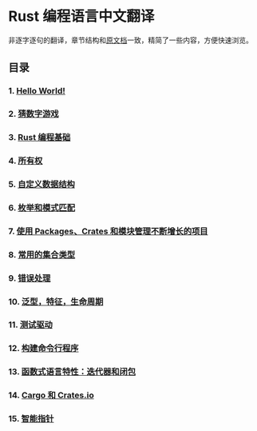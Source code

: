 # Rust 编程语言中文翻译

非逐字逐句的翻译，章节结构和[原文档](https://doc.rust-lang.org/stable/book/)一致，精简了一些内容，方便快速浏览。

## 目录

### 1. [Hello World!](./hello-world.md)

### 2. [猜数字游戏](./%E7%8C%9C%E6%95%B0%E5%AD%97%E6%B8%B8%E6%88%8F.md)

### 3. [Rust 编程基础](./Rust-%E7%BC%96%E7%A8%8B%E5%9F%BA%E7%A1%80.md)

### 4. [所有权](./%E6%89%80%E6%9C%89%E6%9D%83.md)

### 5. [自定义数据结构](./%E8%87%AA%E5%AE%9A%E4%B9%89%E6%95%B0%E6%8D%AE%E7%BB%93%E6%9E%84.md)

### 6. [枚举和模式匹配](./%E6%9E%9A%E4%B8%BE%E5%92%8C%E6%A8%A1%E5%BC%8F%E5%8C%B9%E9%85%8D.md)

### 7. [使用 Packages、Crates 和模块管理不断增长的项目](./%E4%BD%BF%E7%94%A8%20Packages%E3%80%81Crates%20%E5%92%8C%E6%A8%A1%E5%9D%97%E7%AE%A1%E7%90%86%E4%B8%8D%E6%96%AD%E5%A2%9E%E9%95%BF%E7%9A%84%E9%A1%B9%E7%9B%AE.md)

### 8. [常用的集合类型](./%E5%B8%B8%E7%94%A8%E7%9A%84%E9%9B%86%E5%90%88%E7%B1%BB%E5%9E%8B.md)

### 9. [错误处理](./%E9%94%99%E8%AF%AF%E5%A4%84%E7%90%86.md)

### 10. [泛型，特征，生命周期](./%E6%B3%9B%E5%9E%8B_%E7%89%B9%E5%BE%81_%E7%94%9F%E5%91%BD%E5%91%A8%E6%9C%9F.md)

### 11. [测试驱动](./%E6%B5%8B%E8%AF%95%E9%A9%B1%E5%8A%A8.md)

### 12. [构建命令行程序](./%E6%9E%84%E5%BB%BA%E5%91%BD%E4%BB%A4%E8%A1%8C%E7%A8%8B%E5%BA%8F.md)

### 13. [函数式语言特性：迭代器和闭包](./%E8%BF%AD%E4%BB%A3%E5%99%A8%E5%92%8C%E9%97%AD%E5%8C%85.md)

### 14. [Cargo 和 Crates.io](./Cargo%26Crates.io.md)

### 15. [智能指针](./%E6%99%BA%E8%83%BD%E6%8C%87%E9%92%88.md)
